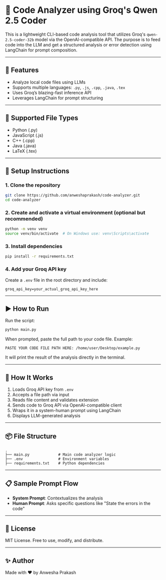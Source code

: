 # 🧠 Code Analyzer using Groq's Qwen 2.5 Coder

This is a lightweight CLI-based code analysis tool that utilizes Groq's `qwen-2.5-coder-32b` model via the OpenAI-compatible API. The purpose is to feed code into the LLM and get a structured analysis or error detection using LangChain for prompt composition.

---

## 🚀 Features

- Analyze local code files using LLMs
- Supports multiple languages: `.py`, `.js`, `.cpp`, `.java`, `.tex`
- Uses Groq’s blazing-fast inference API
- Leverages LangChain for prompt structuring

---

## 📁 Supported File Types

- Python (.py)
- JavaScript (.js)
- C++ (.cpp)
- Java (.java)
- LaTeX (.tex)

---

## 🔧 Setup Instructions

### 1. Clone the repository

```bash
git clone https://github.com/anweshaprakash/code-analyzer.git
cd code-analyzer
```

### 2. Create and activate a virtual environment (optional but recommended)

```bash
python -m venv venv
source venv/bin/activate  # On Windows use: venv\Scripts\activate
```

### 3. Install dependencies

```bash
pip install -r requirements.txt
```

### 4. Add your Groq API key

Create a `.env` file in the root directory and include:

```
groq_api_key=your_actual_groq_api_key_here
```

---

## ▶️ How to Run

Run the script:

```bash
python main.py
```

When prompted, paste the full path to your code file. Example:

```
PASTE YOUR CODE FILE PATH HERE: /home/user/Desktop/example.py
```

It will print the result of the analysis directly in the terminal.

---

## 🧠 How It Works

1. Loads Groq API key from `.env`
2. Accepts a file path via input
3. Reads file content and validates extension
4. Sends code to Groq API via OpenAI-compatible client
5. Wraps it in a system-human prompt using LangChain
6. Displays LLM-generated analysis

---

## 📦 File Structure

```
.
├── main.py             # Main code analyzer logic
├── .env                # Environment variables
├── requirements.txt    # Python dependencies
```

---

## 📋 Sample Prompt Flow

- **System Prompt**: Contextualizes the analysis
- **Human Prompt**: Asks specific questions like "State the errors in the code"

---

## 📄 License

MIT License. Free to use, modify, and distribute.

---

## ✨ Author

Made with ❤️ by Anwesha Prakash
